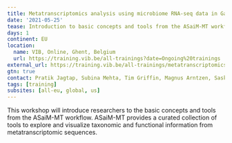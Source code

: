 ```yaml
---
title: Metatranscriptomics analysis using microbiome RNA-seq data in Galaxy
date: '2021-05-25'
tease: Introduction to basic concepts and tools from the ASaiM-MT workflow.
days: 1
continent: EU
location:
  name: VIB, Online, Ghent, Belgium
  url: https://training.vib.be/all-trainings?date=Ongoing%20trainings
external_url: https://training.vib.be/all-trainings/metatranscriptomics-analysis-using-microbiome-rna-seq-data-galaxy
gtn: true
contact: Pratik Jagtap, Subina Mehta, Tim Griffin, Magnus Arntzen, Saskia Hiltemann
tags: [training]
subsites: [all-eu, global, us]
---
```


This workshop will introduce researchers to the basic concepts and tools from the ASaiM-MT workflow. ASaiM-MT provides a curated collection of tools to explore and visualize taxonomic and functional information from metatranscriptomic sequences.